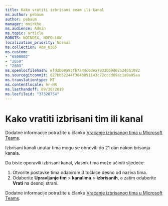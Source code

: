 ```yaml
---
title: Kako vratiti izbrisani eeam ili kanal
ms.author: pebaum
author: pebaum
manager: mnirkhe
ms.audience: Admin
ms.topic: article
ROBOTS: NOINDEX, NOFOLLOW
localization_priority: Normal
ms.collection: Adm_O365
ms.custom:
- "6500002"
- "2650"
- "2603"
ms.openlocfilehash: efd2b09a93fb7a44c0dea7933bb9d02524bb1082
ms.sourcegitcommit: 027bb52244f304b891143c72cccd89ac1a9a05aa
ms.translationtype: MT
ms.contentlocale: hr-HR
ms.lasthandoff: 09/30/2019
ms.locfileid: "37328754"
---
```

# <a name="how-to-restore-a-deleted-team-or-channel"></a>Kako vratiti izbrisani tim ili kanal

Dodatne informacije potražite u članku [Vraćanje izbrisanog tima u Microsoft Teams](https://blogs.technet.microsoft.com/skypehybridguy/2017/07/23/restoring-a-deleted-team-in-microsoft-teams).

Izbrisani kanali unutar tima mogu se obnoviti do 21 dan nakon brisanja kanala.

Da biste oporavili izbrisani kanal, vlasnik tima može učiniti sljedeće:

1. Otvorite postavke tima odabirom 3 točkice desno od naziva tima.
2. Odaberite **Upravljanje tim** > **kanalima** > **izbrisanih**, a zatim odaberite **Vrati** na desnoj strani.

Dodatne informacije potražite u članku [Vraćanje izbrisanog tima u Microsoft Teams](https://blogs.technet.microsoft.com/skypehybridguy/2017/07/23/restoring-a-deleted-team-in-microsoft-teams).